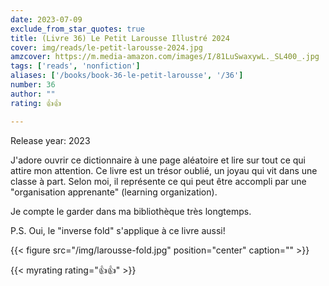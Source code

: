 ```yaml
---
date: 2023-07-09
exclude_from_star_quotes: true
title: (Livre 36) Le Petit Larousse Illustré 2024
cover: img/reads/le-petit-larousse-2024.jpg
amzcover: https://m.media-amazon.com/images/I/81LuSwaxywL._SL400_.jpg
tags: ['reads', 'nonfiction']
aliases: ['/books/book-36-le-petit-larousse', '/36']
number: 36
author: ""
rating: 👍👍

---
```


Release year: 2023

J'adore ouvrir ce dictionnaire à une page aléatoire et lire sur tout ce qui attire mon attention. Ce livre est un trésor oublié, un joyau qui vit dans une classe à part. Selon moi, il représente ce qui peut être accompli par une "organisation apprenante" (learning organization).

Je compte le garder dans ma bibliothèque très longtemps.

P.S. Oui, le "inverse fold" s'applique à ce livre aussi!

{{< figure src="/img/larousse-fold.jpg" position="center" caption="" >}}

{{< myrating rating="👍👍" >}}

